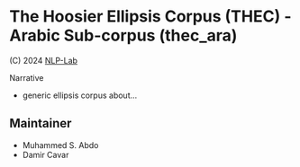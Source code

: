 # The Hoosier Ellipsis Corpus (THEC) - Arabic Sub-corpus (thec_ara)

(C) 2024 [NLP-Lab](http://nlp-lab.org/)


Narrative
- generic ellipsis corpus about...



## Maintainer
- Muhammed S. Abdo
- Damir Cavar













